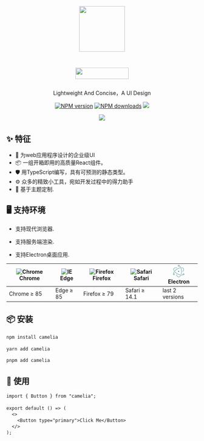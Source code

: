 <!--
 * @Date: 2023-12-30 11:43:31
 * @Description: Modify here please
-->
<div align="center">
  <p>
    <img width="120px" height="120px" src="http://43.136.119.145:82/logo-max.png">
  </p>

  <h1><img width="140px" height="30px" src="http://43.136.119.145:82/website-name3.png"></h1>

Lightweight And Concise，A UI Design

[![NPM version][npm-image]][npm-url] [![NPM downloads][download-image]][download-url] [![][bundlephobia-image]][bundlephobia-url]

![](https://raw.githubusercontent.com/andreasbm/readme/master/assets/lines/rainbow.png)

[npm-image]: http://img.shields.io/npm/v/camelia.svg?style=flat-square
[npm-url]: http://npmjs.org/package/camelia
[download-image]: https://img.shields.io/npm/dm/camelia.svg?style=flat-square
[download-url]: https://npmjs.org/package/camelia
[bundlephobia-image]: https://badgen.net/bundlephobia/minzip/camelia?style=flat-square
[bundlephobia-url]: https://bundlephobia.com/package/camelia"

</div>

## ✨ 特征

- 🌈 为web应用程序设计的企业级UI
- 📦 一组开箱即用的高质量React组件。
- 🛡 用TypeScript编写，具有可预测的静态类型。
- ⚙️ 众多的精致小工具，宛如开发过程中的得力助手
- 🎨 基于主题定制.

## 🖥 支持环境

- 支持现代浏览器.

- 支持服务端渲染.

- 支持Electron桌面应用.

| ![Chrome](https://cdn.jsdelivr.net/npm/@browser-logos/chrome/chrome_32x32.png) Chrome | ![IE](https://cdn.jsdelivr.net/npm/@browser-logos/edge/edge_32x32.png) Edge | ![Firefox](https://cdn.jsdelivr.net/npm/@browser-logos/firefox/firefox_32x32.png) Firefox | ![Safari](https://cdn.jsdelivr.net/npm/@browser-logos/safari/safari_32x32.png) Safari | ![Electron](https://raw.githubusercontent.com/alrra/browser-logos/master/src/electron/electron_32x32.png)Electron |
| ------------------------------------------------------------------------------------- | --------------------------------------------------------------------------- | ----------------------------------------------------------------------------------------- | ------------------------------------------------------------------------------------- | ----------------------------------------------------------------------------------------------------------------- |
| Chrome ≥ 85                                                                           | Edge ≥ 85                                                                   | Firefox ≥ 79                                                                              | Safari ≥ 14.1                                                                         | last 2 versions                                                                                                   |

## 📦 安装

```bash
npm install camelia
```

```bash
yarn add camelia
```

```bash
pnpm add camelia
```

## 🔨 使用

```tsx
import { Button } from "camelia";

export default () => (
  <>
    <Button type="primary">Click Me</Button>
  </>
);
```
